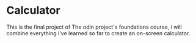 # Calculator
This is the final project of The odin project's foundations course, i will combine everything i've learned so far to create an on-screen calculator.